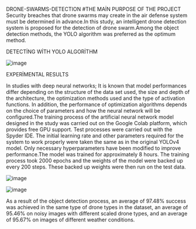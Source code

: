 DRONE-SWARMS-DETECTION
#THE MAİN PURPOSE OF THE PROJECT
Security breaches that drone swarms may create in the air defense system must be determined in advance.In this study, an intelligent drone detection system is proposed for the detection of drone swarm.Among the object detection methods, the YOLO algorithm was preferred as the optimum method.


DETECTİNG WİTH YOLO ALGORİTHM

![image](https://user-images.githubusercontent.com/74248391/126878548-dc2bb999-19de-4496-b093-e8bcfc8fb766.png)

EXPERİMENTAL RESULTS

In studies with deep neural networks; It is known that model performances differ depending on the structure of the data set used, the size and depth of the architecture, the optimization methods used and the type of activation functions. In addition, the performance of optimization algorithms depends on the choice of parameters and how the neural network will be configured.The training process of the artificial neural network model designed in the study was carried out on the Google Colab platform, which provides free GPU support. Test processes were carried out with the Spyder IDE.
The initial learning rate and other parameters required for the system to work properly were taken the same as in the original YOLOv4 model. Only necessary hyperparameters have been modified to improve performance.The model was trained for approximately 8 hours. The training process took 2000 epochs and the weights of the model were backed up every 200 steps. These backed up weights were then run on the test data.


![image](https://user-images.githubusercontent.com/74248391/126878570-7a7b7424-b3d8-4031-96cc-87d194483311.png)



![image](https://user-images.githubusercontent.com/74248391/126878596-1efd75b6-6a10-46c3-98c4-3adea0884060.png)

As a result of the object detection process, an average of 97.48% success was achieved in the same type of drone types in the dataset, an average of 95.46% on noisy images with different scaled drone types, and an average of 95.67% on images of different weather conditions.
